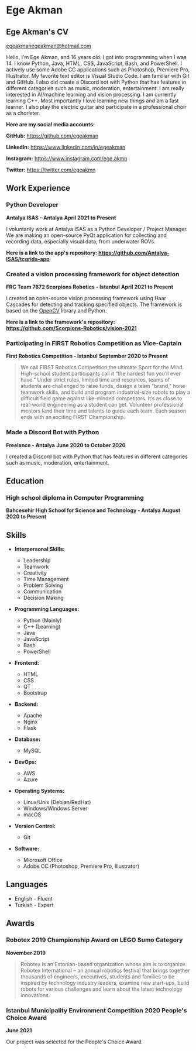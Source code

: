 # Ege Akman

## Ege Akman's CV

egeakmanegeakman@hotmail.com

Hello, I'm Ege Akman, and 16 years old. I got into programming when I was 14. I know Python, Java, HTML, CSS, JavaScript, Bash, and PowerShell. I actively use some Adobe CC applications such as Photoshop, Premiere Pro, Illustrator. My favorite text editor is Visual Studio Code. I am familiar with Git and GitHub. I also did create a Discord bot with Python that has features in different categories such as music, moderation, entertainment. I am really interested in AI/machine learning and vision processing. I am currently learning C++. Most importantly I love learning new things and am a fast learner. I also play the electric guitar and participate in a professional choir as a chorister.

**Here are my social media accounts:**

**GitHub:** <https://github.com/egeakman>

**LinkedIn:** <https://www.linkedin.com/in/egeakman>

**Instagram:** <https://www.instagram.com/ege.akmn>

**Twitter:** <https://twitter.com/egeakmn>

## Work Experience

### Python Developer

**Antalya ISAS - Antalya**
**April 2021 to Present**

I voluntarily work at Antalya ISAS as a Python Developer / Project Manager. We are making an open-source PyQt application for collecting and recording data, especially visual data, from underwater ROVs.

**Here is a link to the app's repository: <https://github.com/Antalya-ISAS/tcgrida-app>**

### Created a vision processing framework for object detection

**FRC Team 7672 Scorpions Robotics - Istanbul**
**April 2021 to Present**

I created an open-source vision processing framework using Haar Cascades for detecting and tracking specified objects. The framework is based on the [OpenCV](https://opencv.org/) library and Python.

**Here is a link to the framework's repository: <https://github.com/Scorpions-Robotics/vision-2021>**

### Participating in FIRST Robotics Competition as Vice-Captain

**First Robotics Competition - Istanbul**
**September 2020 to Present**

>We call FIRST Robotics Competition the ultimate Sport for the Mind. High-school student participants call
>it “the hardest fun you’ll ever have.”
>Under strict rules, limited time and resources, teams of students are challenged to raise funds, design
>a team "brand," hone teamwork skills, and build and program industrial-size robots to play a difficult
>field game against like-minded competitors. It’s as close to real-world engineering as a student can get.
>Volunteer professional mentors lend their time and talents to guide each team. Each season ends with
>an exciting FIRST Championship.

### Made a Discord Bot with Python

**Freelance - Antalya**
**June 2020 to October 2020**

I created a Discord bot with Python that has features in different categories such as music, moderation,
entertainment.

## Education

### High school diploma in Computer Programming

**Bahcesehir High School for Science and Technology - Antalya**
**August 2020 to Present**

## Skills

- **Interpersonal Skills:**
  - Leadership
  - Teamwork
  - Creativity
  - Time Management
  - Problem Solving
  - Communication
  - Decision Making

- **Programming Languages:**
  - Python (Mainly)
  - C++ (Learning)
  - Java
  - JavaScript
  - Bash
  - PowerShell

- **Frontend:**
  - HTML
  - CSS
  - QT
  - Bootstrap

- **Backend:**
  - Apache
  - Nginx
  - Flask

- **Database:**
  - MySQL

- **DevOps:**
  - AWS
  - Azure

- **Operating Systems:**
  - Linux/Unix (Debian/RedHat)
  - Windows/Windows Server
  - macOS

- **Version Control:**
  - Git

- **Software:**
  - Microsoft Office
  - Adobe CC (Photoshop, Premiere Pro, Illustrator)

## Languages

- English - Fluent
- Turkish - Expert

## Awards

### Robotex 2019 Championship Award on LEGO Sumo Category

**November 2019**

>Robotex is an Estonian-based organization whose aim is to organize Robotex International – an annual
>robotics festival that brings together thousands of engineers, executives, students and families to be
>inspired by technology industry leaders, examine new start-ups, build robots for various challenges
>and learn about the latest technology innovations.

### Istanbul Municipality Environment Competition 2020 People's Choice Award

**June 2021**

Our project was selected for the People's Choice Award.
